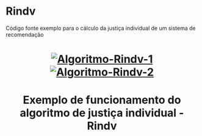 # Rindv
Código fonte exemplo para o cálculo da justiça individual de um sistema de recomendação


<h1 align="center">
    <a href="https://ibb.co/6tz8LFj"><img src="https://i.ibb.co/yktp7qH/Algoritmo-Rindv-1.png" alt="Algoritmo-Rindv-1" border="0"></a>
    <a href="https://imgbb.com/"><img src="https://i.ibb.co/QfQgJgw/Algoritmo-Rindv-2.png" alt="Algoritmo-Rindv-2" border="0"></a>
</h1>

<h1 align="center">
    Exemplo de funcionamento do algoritmo de justiça individual - Rindv
</h1>

